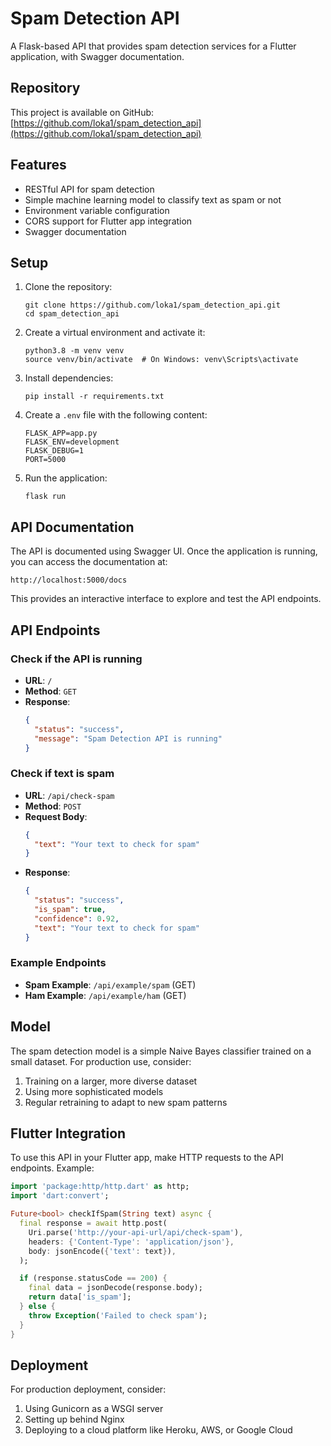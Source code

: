# Spam Detection API

A Flask-based API that provides spam detection services for a Flutter application, with Swagger documentation.

## Repository

This project is available on GitHub: [https://github.com/loka1/spam_detection_api](https://github.com/loka1/spam_detection_api)

## Features

- RESTful API for spam detection
- Simple machine learning model to classify text as spam or not
- Environment variable configuration
- CORS support for Flutter app integration
- Swagger documentation

## Setup

1. Clone the repository:
   ```
   git clone https://github.com/loka1/spam_detection_api.git
   cd spam_detection_api
   ```

2. Create a virtual environment and activate it:
   ```
   python3.8 -m venv venv
   source venv/bin/activate  # On Windows: venv\Scripts\activate
   ```

3. Install dependencies:
   ```
   pip install -r requirements.txt
   ```

4. Create a `.env` file with the following content:
   ```
   FLASK_APP=app.py
   FLASK_ENV=development
   FLASK_DEBUG=1
   PORT=5000
   ```

5. Run the application:
   ```
   flask run
   ```

## API Documentation

The API is documented using Swagger UI. Once the application is running, you can access the documentation at:

```
http://localhost:5000/docs
```

This provides an interactive interface to explore and test the API endpoints.

## API Endpoints

### Check if the API is running
- **URL**: `/`
- **Method**: `GET`
- **Response**:
  ```json
  {
    "status": "success",
    "message": "Spam Detection API is running"
  }
  ```

### Check if text is spam
- **URL**: `/api/check-spam`
- **Method**: `POST`
- **Request Body**:
  ```json
  {
    "text": "Your text to check for spam"
  }
  ```
- **Response**:
  ```json
  {
    "status": "success",
    "is_spam": true,
    "confidence": 0.92,
    "text": "Your text to check for spam"
  }
  ```

### Example Endpoints
- **Spam Example**: `/api/example/spam` (GET)
- **Ham Example**: `/api/example/ham` (GET)

## Model

The spam detection model is a simple Naive Bayes classifier trained on a small dataset. For production use, consider:

1. Training on a larger, more diverse dataset
2. Using more sophisticated models
3. Regular retraining to adapt to new spam patterns

## Flutter Integration

To use this API in your Flutter app, make HTTP requests to the API endpoints. Example:

```dart
import 'package:http/http.dart' as http;
import 'dart:convert';

Future<bool> checkIfSpam(String text) async {
  final response = await http.post(
    Uri.parse('http://your-api-url/api/check-spam'),
    headers: {'Content-Type': 'application/json'},
    body: jsonEncode({'text': text}),
  );

  if (response.statusCode == 200) {
    final data = jsonDecode(response.body);
    return data['is_spam'];
  } else {
    throw Exception('Failed to check spam');
  }
}
```

## Deployment

For production deployment, consider:

1. Using Gunicorn as a WSGI server
2. Setting up behind Nginx
3. Deploying to a cloud platform like Heroku, AWS, or Google Cloud 